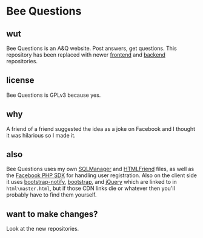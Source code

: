 # Bee Questions
## wut
Bee Questions is an A&Q website. Post answers, get questions. This repository has been replaced with newer [frontend](https://github.com/HauntedBees/BeeQuestions.Site) and [backend](https://github.com/HauntedBees/BeeQuestions.API/) repositories.
## license
Bee Questions is GPLv3 because yes.
## why
A friend of a friend suggested the idea as a joke on Facebook and I thought it was hilarious so I made it.
## also
Bee Questions uses my own [SQLManager](https://github.com/HauntedBees/SqlManager) and [HTMLFriend](https://github.com/HauntedBees/HTMLFriend) files, as well as the [Facebook PHP SDK](https://developers.facebook.com/docs/php/gettingstarted) for handling user registration. Also on the client side it uses [bootstrap-notify](http://goodybag.github.io/bootstrap-notify/), [bootstrap](http://getbootstrap.com/), and [jQuery](http://jquery.com/) which are linked to in ```html\master.html```, but if those CDN links die or whatever then you'll probably have to find them yourself.
## want to make changes?
Look at the new repositories.
